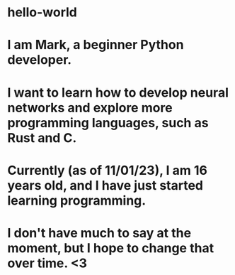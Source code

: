 # hello-world
#   I am Mark, a beginner Python developer.
#   I want to learn how to develop neural networks and explore more programming languages, such as Rust and C.
#   Currently (as of 11/01/23), I am 16 years old, and I have just started learning programming.
#   I don't have much to say at the moment, but I hope to change that over time. <3
